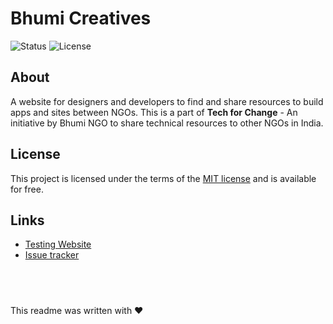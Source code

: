 # Bhumi Creatives
![Status](https://img.shields.io/website/https/about-blank.svg)
![License](https://img.shields.io/badge/license-MIT-yellowgreen.svg)

## About
A website for designers and developers to find and share resources to build apps and sites between NGOs. This is a part of **Tech for Change** - An initiative by Bhumi NGO to share technical resources to other NGOs in India.  

## License
This project is licensed under the terms of the [MIT license](LICENSE) and is available for free.

## Links
-   [Testing Website](http://about:blank)
-   [Issue tracker](https://github.com/KrishnaAlagiri/Bhumi-Creatives/issues)

## <br>
This readme was written with ❤️
